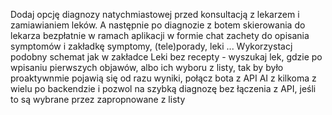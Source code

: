 Dodaj opcję diagnozy natychmiastowej przed konsultacją z lekarzem i zamiawianiem leków. A następnie po diagnozie z botem  skierowania do lekarza bezpłatnie w ramach aplikacji w formie chat zachety do opisania symptomów i zakładkę symptomy, (tele)porady, leki ... Wykorzystacj podobny schemat jak w zakładce Leki bez recepty - wyszukaj lek, gdzie po wpisaniu pierwszych objawów, albo ich wyboru z listy, tak by było proaktywnmie pojawią się  od razu wyniki, połącz bota z API AI z kilkoma z wielu po backendzie i pozwol na szybką diagnozę bez łączenia z API, jeśli to są wybrane przez zapropnowane z listy